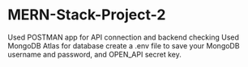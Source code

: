 # MERN-Stack-Project-2
Used POSTMAN app for API connection and backend checking
Used MongoDB Atlas for database
create a .env file to save your MongoDB username and password, and OPEN_API secret key.
